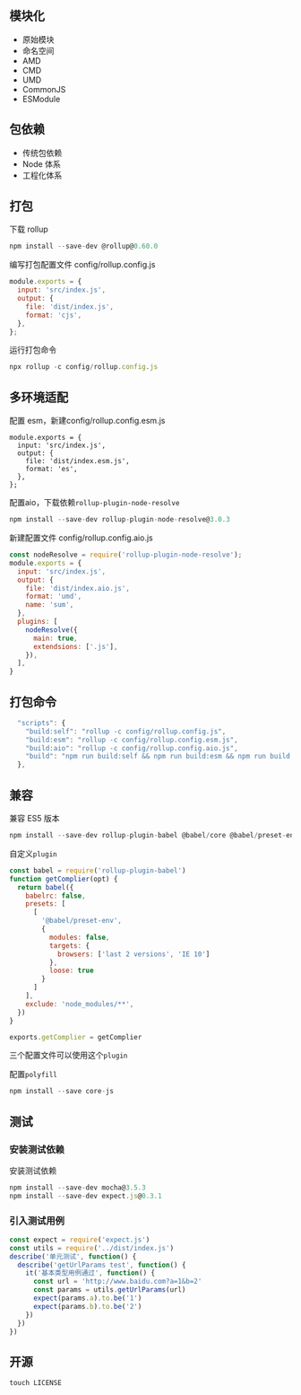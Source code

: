 ## 模块化

- 原始模块
- 命名空间
- AMD
- CMD
- UMD
- CommonJS
- ESModule

## 包依赖

- 传统包依赖
- Node 体系
- 工程化体系

## 打包

下载 rollup

```js
npm install --save-dev @rollup@0.60.0
```

编写打包配置文件 config/rollup.config.js

```js
module.exports = {
  input: 'src/index.js',
  output: {
    file: 'dist/index.js',
    format: 'cjs',
  },
};
```

运行打包命令

```js
npx rollup -c config/rollup.config.js
```



## 多环境适配

配置 esm，新建config/rollup.config.esm.js

```JS
module.exports = {
  input: 'src/index.js',
  output: {
    file: 'dist/index.esm.js',
    format: 'es',
  },
};
```

配置aio，下载依赖```rollup-plugin-node-resolve```

```js
npm install --save-dev rollup-plugin-node-resolve@3.0.3
```

新建配置文件 config/rollup.config.aio.js

```js
const nodeResolve = require('rollup-plugin-node-resolve');
module.exports = {
  input: 'src/index.js',
  output: {
    file: 'dist/index.aio.js',
    format: 'umd',
    name: 'sum',
  },
  plugins: [
    nodeResolve({
      main: true,
      extendsions: ['.js'],
    }),
  ],
}
```

## 打包命令

```js
  "scripts": {
    "build:self": "rollup -c config/rollup.config.js",
    "build:esm": "rollup -c config/rollup.config.esm.js",
    "build:aio": "rollup -c config/rollup.config.aio.js",
    "build": "npm run build:self && npm run build:esm && npm run build:aio"
  },
```

## 兼容

兼容 ES5 版本

```js
npm install --save-dev rollup-plugin-babel @babel/core @babel/preset-env
```

自定义`plugin`

```js
const babel = require('rollup-plugin-babel')
function getComplier(opt) {
  return babel({
    babelrc: false,
    presets: [
      [
        '@babel/preset-env',
        {
          modules: false,
          targets: {
            browsers: ['last 2 versions', 'IE 10']
          },
          loose: true
        }
      ]
    ],
    exclude: 'node_modules/**',
  })
}

exports.getComplier = getComplier
```

三个配置文件可以使用这个`plugin`

配置`polyfill`

```js
npm install --save core-js
```



## 测试

### 安装测试依赖

安装测试依赖

```js
npm install --save-dev mocha@3.5.3
npm install --save-dev expect.js@0.3.1
```

### 引入测试用例

```js
const expect = require('expect.js')
const utils = require('../dist/index.js')
describe('单元测试', function() {
  describe('getUrlParams test', function() {
    it('基本类型用例通过', function() {
      const url = 'http://www.baidu.com?a=1&b=2'
      const params = utils.getUrlParams(url)
      expect(params.a).to.be('1')
      expect(params.b).to.be('2')
    })
  })
}) 
```

##  开源

```js
touch LICENSE
```

